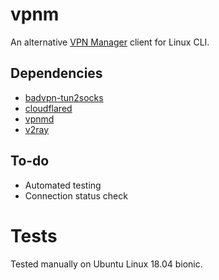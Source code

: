 # vpnm

An alternative [VPN Manager](https://vpn-m.com/) client for Linux CLI.

## Dependencies

- [badvpn-tun2socks](https://github.com/xjasonlyu/tun2socks)
- [cloudflared](https://github.com/cloudflare/cloudflared)
- [vpnmd](https://github.com/anatolio-deb/vpnmd)
- [v2ray](http://v2ray.com)

## To-do

- Automated testing
- Connection status check

# Tests

Tested manually on Ubuntu Linux 18.04 bionic.